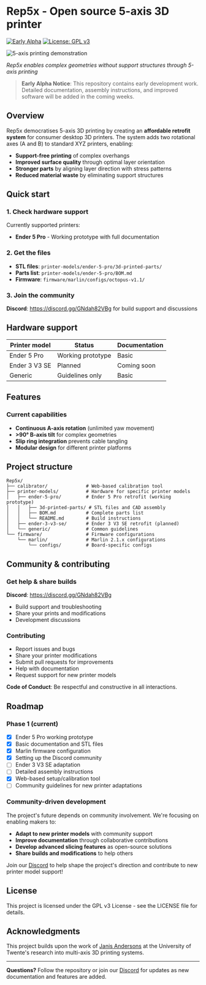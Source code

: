 # Rep5x - Open source 5-axis 3D printer

[![Early Alpha](https://img.shields.io/badge/status-early%20alpha-orange)](https://github.com/dennisklappe/Rep5x)
[![License: GPL v3](https://img.shields.io/badge/License-GPLv3-blue.svg)](https://www.gnu.org/licenses/gpl-3.0)

![5-axis printing demonstration](5axis-printing-demo.gif)

*Rep5x enables complex geometries without support structures through 5-axis printing*

> **Early Alpha Notice**: This repository contains early development work. Detailed documentation, assembly instructions, and improved software will be added in the coming weeks.

## Overview

Rep5x democratises 5-axis 3D printing by creating an **affordable retrofit system** for consumer desktop 3D printers. The system adds two rotational axes (A and B) to standard XYZ printers, enabling:

- **Support-free printing** of complex overhangs
- **Improved surface quality** through optimal layer orientation  
- **Stronger parts** by aligning layer direction with stress patterns
- **Reduced material waste** by eliminating support structures

## Quick start

### 1. Check hardware support
Currently supported printers:
- **Ender 5 Pro** - Working prototype with full documentation

### 2. Get the files
- **STL files**: `printer-models/ender-5-pro/3d-printed-parts/`
- **Parts list**: `printer-models/ender-5-pro/BOM.md`
- **Firmware**: `firmware/marlin/configs/octopus-v1.1/`

### 3. Join the community
**Discord**: https://discord.gg/GNdah82VBg for build support and discussions

## Hardware support

| Printer model | Status | Documentation |
|---------------|--------|---------------|
| Ender 5 Pro | Working prototype | Basic |
| Ender 3 V3 SE | Planned | Coming soon |
| Generic | Guidelines only | Basic |

## Features

### Current capabilities
- **Continuous A-axis rotation** (unlimited yaw movement)
- **>90° B-axis tilt** for complex geometries
- **Slip ring integration** prevents cable tangling
- **Modular design** for different printer platforms


## Project structure

```
Rep5x/
├── calibrator/              # Web-based calibration tool
├── printer-models/          # Hardware for specific printer models
│   ├── ender-5-pro/         # Ender 5 Pro retrofit (working prototype)
│   │   ├── 3d-printed-parts/ # STL files and CAD assembly
│   │   ├── BOM.md           # Complete parts list
│   │   └── README.md        # Build instructions
│   ├── ender-3-v3-se/       # Ender 3 V3 SE retrofit (planned)
│   └── generic/             # Common guidelines
└── firmware/                # Firmware configurations
    └── marlin/              # Marlin 2.1.x configurations
        └── configs/         # Board-specific configs
```

## Community & contributing

### Get help & share builds
**Discord**: https://discord.gg/GNdah82VBg
- Build support and troubleshooting
- Share your prints and modifications
- Development discussions

### Contributing
- Report issues and bugs
- Share your printer modifications  
- Submit pull requests for improvements
- Help with documentation
- Request support for new printer models

**Code of Conduct**: Be respectful and constructive in all interactions.


## Roadmap

### Phase 1 (current)
- [x] Ender 5 Pro working prototype
- [x] Basic documentation and STL files
- [x] Marlin firmware configuration
- [x] Setting up the Discord community
- [ ] Ender 3 V3 SE adaptation
- [ ] Detailed assembly instructions
- [x] Web-based setup/calibration tool
- [ ] Community guidelines for new printer adaptations

### Community-driven development
The project's future depends on community involvement. We're focusing on enabling makers to:
- **Adapt to new printer models** with community support
- **Improve documentation** through collaborative contributions
- **Develop advanced slicing features** as open-source solutions
- **Share builds and modifications** to help others

Join our [Discord](https://discord.gg/GNdah82VBg) to help shape the project's direction and contribute to new printer model support!

## License

This project is licensed under the GPL v3 License - see the LICENSE file for details.

## Acknowledgments

This project builds upon the work of [Janis Andersons](https://purl.utwente.nl/essays/96771) at the University of Twente's research into multi-axis 3D printing systems.

---

**Questions?** Follow the repository or join our [Discord](https://discord.gg/GNdah82VBg) for updates as new documentation and features are added.